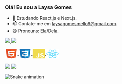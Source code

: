 ### Olá! Eu sou a Laysa Gomes

- 🌱 Estudando React.js e Next.js.
- 📫 Contate-me em laysagomesmello9@gmail.com.
- 😄 Pronouns: Ela/Dela.
<div align="center" style="display: inline">
  <a href="https://github.com/Lysa-Gomes">
  <img height="180em" src="https://github-readme-stats.vercel.app/api?username=Lysa-Gomes&show_icons=true&theme=radical&include_all_commits=true&count_private=true"/>
  <img height="180em" src="https://github-readme-stats.vercel.app/api/top-langs/?username=Lysa-Gomes&layout=compact&langs_count=7&theme=radical"/>
</div>


<div style="display: inline_block"><br>
  <img align="center" alt="HTML" height="30" width="40" src="https://raw.githubusercontent.com/devicons/devicon/master/icons/html5/html5-original.svg">
  <img align="center" alt="CSS" height="30" width="40" src="https://raw.githubusercontent.com/devicons/devicon/master/icons/css3/css3-original.svg">
    <img align="center" alt="Js" height="30" width="40" src="https://raw.githubusercontent.com/devicons/devicon/master/icons/javascript/javascript-plain.svg">
      <img align="center" alt="React" height="30" width="40" src="https://raw.githubusercontent.com/devicons/devicon/master/icons/react/react-original.svg">
</div>


<div><br>
<a href = "mailto:laysagomesmello9@gmail.com"><img src="https://img.shields.io/badge/-Gmail-%23333?style=for-the-badge&logo=gmail&logoColor=white" target="_blank"></a>
  <a href="https://www.linkedin.com/in/laysa-gomes-474285232" target="_blank"><img src="https://img.shields.io/badge/-LinkedIn-%230077B5?style=for-the-badge&logo=linkedin&logoColor=white" target="_blank"></a> 
  
   ![Snake animation](https://github.com/Lysa-Gomes/Lysa-Gomes/blob/output/github-contribution-grid-snake.svg)

</div>
